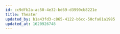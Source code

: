 ```yaml
---
id: cc9dfb2a-ac50-4e32-bd69-d3990cb8221e
title: Theater
updated_by: b1a43fd3-c865-4122-b6cc-50cfa81a1985
updated_at: 1620926748
---
```

